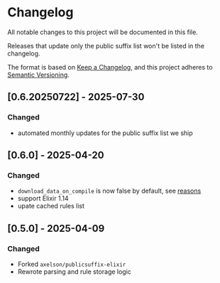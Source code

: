 # Changelog
All notable changes to this project will be documented in this file.

Releases that update only the public suffix list won't be listed in the changelog.

The format is based on [Keep a Changelog](https://keepachangelog.com/en/1.0.0/),
and this project adheres to [Semantic Versioning](https://semver.org/spec/v2.0.0.html).

## [0.6.20250722] - 2025-07-30

### Changed

- automated monthly updates for the public suffix list we ship

## [0.6.0] - 2025-04-20

### Changed

- `download_data_on_compile` is now false by default, see [reasons](https://github.com/reisub/public_sufx/issues/1)
- support Elixir 1.14
- upate cached rules list

## [0.5.0] - 2025-04-09

### Changed

- Forked `axelson/publicsuffix-elixir`
- Rewrote parsing and rule storage logic
